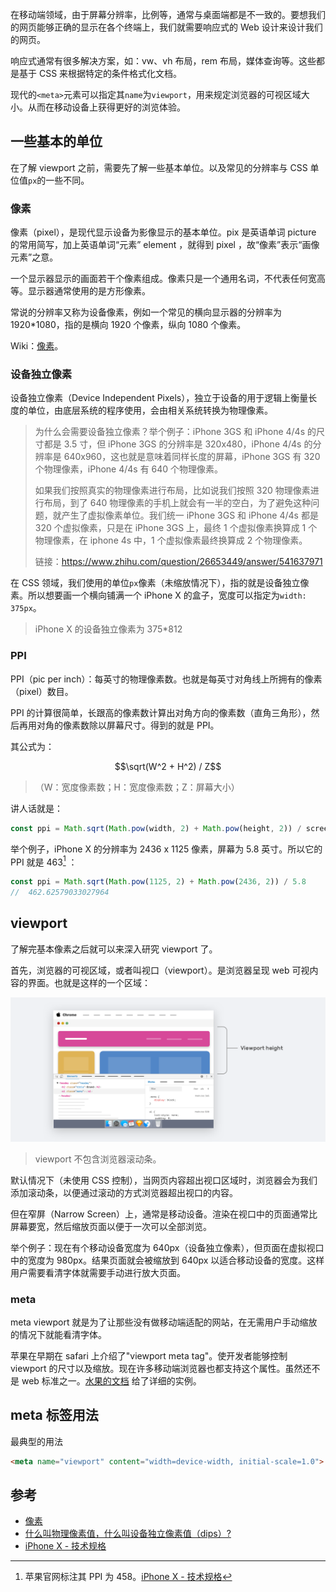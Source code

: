 在移动端领域，由于屏幕分辨率，比例等，通常与桌面端都是不一致的。要想我们的网页能够正确的显示在各个终端上，我们就需要响应式的 Web 设计来设计我们的网页。

响应式通常有很多解决方案，如：vw、vh 布局，rem 布局，媒体查询等。这些都是基于 CSS 来根据特定的条件格式化文档。

现代的`<meta>`元素可以指定其`name`为`viewport`，用来规定浏览器的可视区域大小。从而在移动设备上获得更好的浏览体验。

## 一些基本的单位

在了解 viewport 之前，需要先了解一些基本单位。以及常见的分辨率与 CSS 单位值`px`的一些不同。

### 像素

像素（pixel），是现代显示设备为影像显示的基本单位。pix 是英语单词 picture 的常用简写，加上英语单词“元素” element ，就得到 pixel ，故“像素”表示“画像元素”之意。

一个显示器显示的画面若干个像素组成。像素只是一个通用名词，不代表任何宽高等。显示器通常使用的是方形像素。

常说的分辨率又称为设备像素，例如一个常见的横向显示器的分辨率为 1920*1080，指的是横向 1920 个像素，纵向 1080 个像素。

Wiki：[像素](https://zh.wikipedia.org/wiki/%E5%83%8F%E7%B4%A0)。

### 设备独立像素

设备独立像素（Device Independent Pixels），独立于设备的用于逻辑上衡量长度的单位，由底层系统的程序使用，会由相关系统转换为物理像素。

> 为什么会需要设备独立像素？举个例子：iPhone 3GS 和 iPhone 4/4s 的尺寸都是 3.5 寸，但 iPhone 3GS 的分辨率是 320x480，iPhone 4/4s 的分辨率是 640x960，这也就是意味着同样长度的屏幕，iPhone 3GS 有 320 个物理像素，iPhone 4/4s 有 640 个物理像素。
> 
> 如果我们按照真实的物理像素进行布局，比如说我们按照 320 物理像素进行布局，到了 640 物理像素的手机上就会有一半的空白，为了避免这种问题，就产生了虚拟像素单位。我们统一 iPhone 3GS 和 iPhone 4/4s 都是 320 个虚拟像素，只是在 iPhone 3GS 上，最终 1 个虚拟像素换算成 1 个物理像素，在 iphone 4s 中，1 个虚拟像素最终换算成 2 个物理像素。
> 
> 链接：https://www.zhihu.com/question/26653449/answer/541637971

在 CSS 领域，我们使用的单位`px`像素（未缩放情况下），指的就是设备独立像素。所以想要画一个横向铺满一个 iPhone X 的盒子，宽度可以指定为`width: 375px`。

> iPhone X 的设备独立像素为 375*812

### PPI

PPI（pic per inch）：每英寸的物理像素数。也就是每英寸对角线上所拥有的像素（pixel）数目。

PPI 的计算很简单，长跟高的像素数计算出对角方向的像素数（直角三角形），然后再用对角的像素数除以屏幕尺寸。得到的就是 PPI。

其公式为：

$$\sqrt(W^2 + H^2) / Z$$

> （W：宽度像素数；H：宽度像素数；Z：屏幕大小）

讲人话就是：

```js
const ppi = Math.sqrt(Math.pow(width, 2) + Math.pow(height, 2)) / screenSize
```

举个例子，iPhone X 的分辨率为 2436 x 1125 像素，屏幕为 5.8 英寸。所以它的 PPI 就是 463[^1] ：

```js
const ppi = Math.sqrt(Math.pow(1125, 2) + Math.pow(2436, 2)) / 5.8
//  462.62579033027964
```

## viewport

了解完基本像素之后就可以来深入研究 viewport 了。

首先，浏览器的可视区域，或者叫视口（viewport）。是浏览器呈现 web 可视内容的界面。也就是这样的一个区域：

![](../images/彻底弄清像素与viewport/2021-04-03-15-04-01.png)

> viewport 不包含浏览器滚动条。

默认情况下（未使用 CSS 控制），当网页内容超出视口区域时，浏览器会为我们添加滚动条，以便通过滚动的方式浏览器超出视口的内容。

但在窄屏（Narrow Screen）上，通常是移动设备。渲染在视口中的页面通常比屏幕要宽，然后缩放页面以便于一次可以全部浏览。

举个例子：现在有个移动设备宽度为 640px（设备独立像素），但页面在虚拟视口中的宽度为 980px。结果页面就会被缩放到 640px 以适合移动设备的宽度。这样用户需要看清字体就需要手动进行放大页面。

### meta

meta viewport 就是为了让那些没有做移动端适配的网站，在无需用户手动缩放的情况下就能看清字体。

苹果在早期在 safari 上介绍了"viewport meta tag"。使开发者能够控制 viewport 的尺寸以及缩放。现在许多移动端浏览器也都支持这个属性。虽然还不是 web 标准之一。[水果的文档](https://developer.apple.com/library/archive/documentation/AppleApplications/Reference/SafariWebContent/UsingtheViewport/UsingtheViewport.html) 给了详细的实例。

## meta 标签用法

最典型的用法

```html
<meta name="viewport" content="width=device-width, initial-scale=1.0">
```

## 参考

* [像素](https://zh.wikipedia.org/wiki/%E5%83%8F%E7%B4%A0)
* [什么叫物理像素值，什么叫设备独立像素值（dips）?](https://www.zhihu.com/question/26653449)
* [iPhone X - 技术规格](https://support.apple.com/kb/SP770?locale=zh_CN)

[^1]: 苹果官网标注其 PPI 为 458。[iPhone X - 技术规格](https://support.apple.com/kb/SP770?locale=zh_CN)